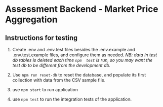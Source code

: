 # Assessment Backend - Market Price Aggregation

## Instructions for testing

   1. Create .env and .env.test files besides the .env.example and .env.test.example files, and configure them as needed. *NB: data in test db tables is deleted each time `npm  test` is run, so you may want the test db to be different from the development db.*

   2. Use `npm run reset-db` to reset the database, and populate its first collection with data from the CSV sample file.

   3. use `npm start` to run application

   4. use `npm test` to run the integration tests of the application.

